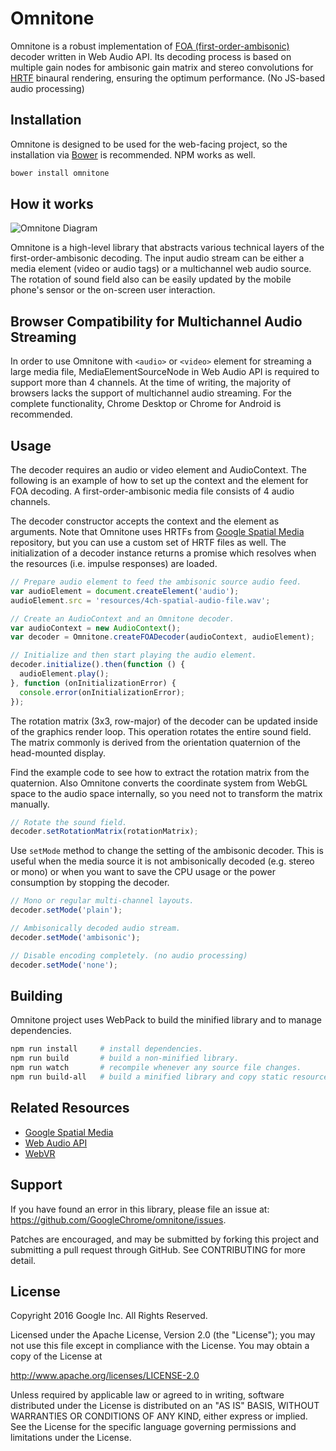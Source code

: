 # Omnitone

Omnitone is a robust implementation of [FOA (first-order-ambisonic)](https://en.wikipedia.org/wiki/Ambisonics) decoder written in Web Audio API. Its decoding process is based on multiple gain nodes for ambisonic gain matrix and stereo convolutions for [HRTF](https://en.wikipedia.org/wiki/Head-related_transfer_function) binaural rendering, ensuring the optimum performance. (No JS-based audio processing)


## Installation

Omnitone is designed to be used for the web-facing project, so the installation via [Bower](https://bower.io/) is recommended. NPM works as well.

```bash
bower install omnitone
```


## How it works

![Omnitone Diagram](https://raw.githubusercontent.com/GoogleChrome/omnitone/master/doc/diagram.png)

Omnitone is a high-level library that abstracts various technical layers of the first-order-ambisonic decoding. The input audio stream can be either a media element (video or audio tags) or a multichannel web audio source. The rotation of sound field also can be easily updated by the mobile phone's sensor or the on-screen user interaction.


## Browser Compatibility for Multichannel Audio Streaming

In order to use Omnitone with `<audio>` or `<video>` element for streaming a large media file, MediaElementSourceNode in Web Audio API is required to support more than 4 channels. At the time of writing, the majority of browsers lacks the support of multichannel audio streaming. For the complete functionality, Chrome Desktop or Chrome for Android is recommended.


## Usage

The decoder requires an audio or video element and AudioContext. The following is an example of how to set up the context and the element for FOA decoding. A first-order-ambisonic media file consists of 4 audio channels.

The decoder constructor accepts the context and the element as arguments. Note that Omnitone uses HRTFs from [Google Spatial Media](https://github.com/google/spatial-media) repository, but you can use a custom set of HRTF files as well. The initialization of a decoder instance returns a promise which resolves when the resources (i.e. impulse responses) are loaded.

```js
// Prepare audio element to feed the ambisonic source audio feed.
var audioElement = document.createElement('audio');
audioElement.src = 'resources/4ch-spatial-audio-file.wav';

// Create an AudioContext and an Omnitone decoder.
var audioContext = new AudioContext();
var decoder = Omnitone.createFOADecoder(audioContext, audioElement);

// Initialize and then start playing the audio element.
decoder.initialize().then(function () {
  audioElement.play();
}, function (onInitializationError) {
  console.error(onInitializationError);
});
```

The rotation matrix (3x3, row-major) of the decoder can be updated inside of the graphics render loop. This operation rotates the entire sound field. The matrix commonly is derived from the orientation quaternion of the head-mounted display.

Find the example code to see how to extract the rotation matrix from the quaternion. Also Omnitone converts the coordinate system from WebGL space to the audio space internally, so you need not to transform the matrix manually.

```js
// Rotate the sound field.
decoder.setRotationMatrix(rotationMatrix);
```

Use `setMode` method to change the setting of the ambisonic decoder. This is useful when the media source it is not ambisonically decoded (e.g. stereo or mono) or when you want to save the CPU usage or the power consumption by stopping the decoder.

```js
// Mono or regular multi-channel layouts.
decoder.setMode('plain');

// Ambisonically decoded audio stream.
decoder.setMode('ambisonic');

// Disable encoding completely. (no audio processing)
decoder.setMode('none');
```


## Building

Omnitone project uses WebPack to build the minified library and to manage dependencies.

```bash
npm run install     # install dependencies.
npm run build       # build a non-minified library.
npm run watch       # recompile whenever any source file changes.
npm run build-all   # build a minified library and copy static resources.
```


## Related Resources

* [Google Spatial Media](https://github.com/google/spatial-media)
* [Web Audio API](https://webaudio.github.io/web-audio-api/)
* [WebVR](https://webvr.info/)


## Support

If you have found an error in this library, please file an issue at: https://github.com/GoogleChrome/omnitone/issues.

Patches are encouraged, and may be submitted by forking this project and submitting a pull request through GitHub. See CONTRIBUTING for more detail.


## License

Copyright 2016 Google Inc. All Rights Reserved.

Licensed under the Apache License, Version 2.0 (the "License"); you may not use this file except in compliance with the License. You may obtain a copy of the License at

http://www.apache.org/licenses/LICENSE-2.0

Unless required by applicable law or agreed to in writing, software distributed under the License is distributed on an "AS IS" BASIS, WITHOUT WARRANTIES OR CONDITIONS OF ANY KIND, either express or implied. See the License for the specific language governing permissions and limitations under the License.

